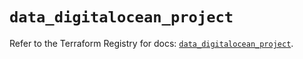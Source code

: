 # `data_digitalocean_project`

Refer to the Terraform Registry for docs: [`data_digitalocean_project`](https://registry.terraform.io/providers/digitalocean/digitalocean/2.52.0/docs/data-sources/project).
